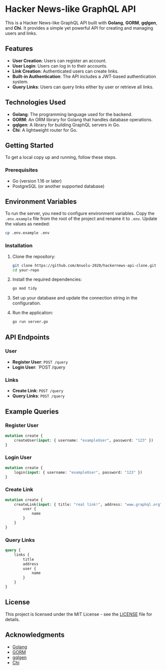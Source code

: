 # Hacker News-like GraphQL API

This is a Hacker News-like GraphQL API built with **Golang**, **GORM**, **gqlgen**, and **Chi**. It provides a simple yet powerful API for creating and managing users and links.

## Features

- **User Creation**: Users can register an account.
- **User Login**: Users can log in to their accounts.
- **Link Creation**: Authenticated users can create links.
- **Built-in Authentication**: The API includes a JWT-based authentication system.
- **Query Links**: Users can query links either by user or retrieve all links.

## Technologies Used

- **Golang**: The programming language used for the backend.
- **GORM**: An ORM library for Golang that handles database operations.
- **gqlgen**: A library for building GraphQL servers in Go.
- **Chi**: A lightweight router for Go.

## Getting Started

To get a local copy up and running, follow these steps.

### Prerequisites

- Go (version 1.16 or later)
- PostgreSQL (or another supported database)


## Environment Variables

To run the server, you need to configure environment variables. Copy the `.env.example` file from the root of the project and rename it to `.env`. Update the values as needed:

```bash
cp .env.example .env
```

### Installation

1. Clone the repository:

   ```bash
   git clone https://github.com/Anuolu-2020/hackernews-api-clone.git
   cd your-repo
   ```

2. Install the required dependencies:

   ```bash
   go mod tidy
   ```

3. Set up your database and update the connection string in the configuration.

4. Run the application:

   ```bash
   go run server.go
   ```

## API Endpoints

### User

- **Register User**: `POST /query`
- **Login User**: `POST /query

### Links

- **Create Link**: `POST /query`
- **Query Links**: `POST /query`

## Example Queries

### Register User

```graphql
mutation create {
	createUser(input: { username: "exampleUser", password: "123" })
}
```

### Login User

```graphql
mutation create {
	login(input: { username: "exampleUser", password: "123" })
}

```

### Create Link

```graphql
mutation create {
	createLink(input: { title: "real link!", address: "www.graphql.org" }) {
		user {
			name
		}
	}
}

```

### Query Links

```graphql
query {
	links {
		title
		address
		user {
			name
		}
	}
}

```

## License

This project is licensed under the MIT License - see the [LICENSE](LICENSE) file for details.

## Acknowledgments

- [Golang](https://golang.org/)
- [GORM](https://gorm.io/)
- [gqlgen](https://gqlgen.com/)
- [Chi](https://github.com/go-chi/chi)


